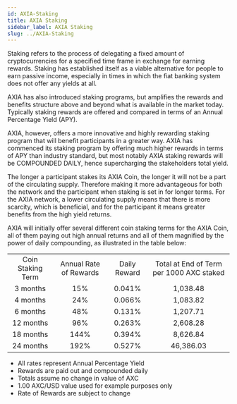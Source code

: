 ```yaml
---
id: AXIA-Staking
title: AXIA Staking
sidebar_label: AXIA Staking
slug: ../AXIA-Staking
---
```


Staking refers to the process of delegating a fixed amount of cryptocurrencies for a specified time frame in exchange for earning rewards. Staking has established itself as a viable alternative for people to earn passive income, especially in times in which the fiat banking system does not offer any yields at all.

AXIA has also introduced staking programs, but amplifies the rewards and benefits structure above and beyond what is available in the market today. Typically staking rewards are offered and compared in terms of an Annual Percentage Yield (APY). 

AXIA, however, offers a more  innovative and highly rewarding staking program that will benefit participants in a greater way. AXIA has commenced its staking program by offering much higher rewards in terms of APY than industry standard, but most notably AXIA staking rewards will be COMPOUNDED DAILY, hence supercharging the stakeholders total yield.

The longer a participant stakes its AXIA Coin, the longer it will not be a part of the circulating supply. Therefore making it more advantageous for both the network and the participant when staking is set in for longer terms. For the AXIA network, a lower circulating supply means that there is more scarcity, which is beneficial, and for the participant it means greater benefits from the high yield returns.

AXIA will initially offer several different coin staking terms for the AXIA Coin, all of them paying out high annual returns and all of them magnified by the power of daily compounding, as illustrated in the table below:

|               |                        |                             |         |
| :-----------: | :--------------------: | :-------------------------: | :-----: |
| Coin Staking Term  |     Annual Rate of Rewards       | Daily Reward | Total at End of Term per 1000 AXC staked |
|      3 months    |          15%           |           0.041%            |  1,038.48   |
|    4 months    |           24%           |            0.066%           |   1,083.82  |
|     6 months    |          48%          |           0.131%            |  1,207.71 |
|     12 months     |          96%          |           0.263%            |  2,608.28   |
|     18 months    |           144%        |           0.394%            |     8,626.84      |
|    24 months     |           192%         |          0.527%            |     46,386.03      |

* All rates represent Annual Percentage Yield 
* Rewards are paid out and compounded daily
* Totals assume no change in value of AXC 
* 1.00 AXC/USD value used for example purposes only
* Rate of Rewards are subject to change
